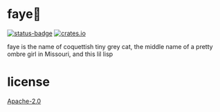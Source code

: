 # faye🦋

[![status-badge](https://ci.codeberg.org/api/badges/12559/status.svg)](https://ci.codeberg.org/repos/12559)
[![crates.io](https://img.shields.io/crates/v/faye.svg)](https://crates.io/crates/faye)

faye is the name of coquettish tiny grey cat, the middle name of a pretty ombre girl in Missouri, and this lil lisp

# license

[Apache-2.0](LICENSE)